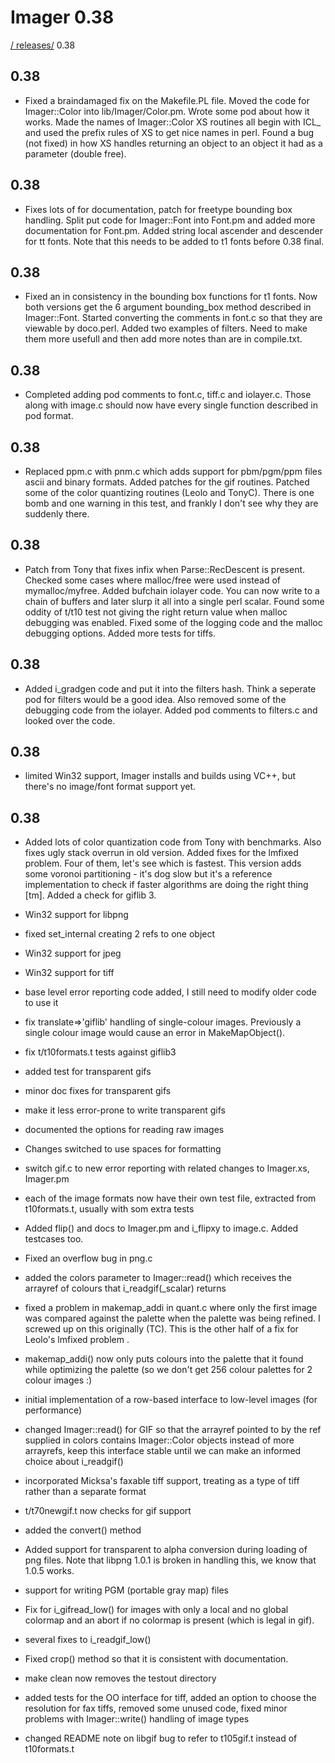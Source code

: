 # Imager 0.38

[ / ](..) [releases/](./) 0.38



## 0.38

- Fixed a braindamaged fix on the Makefile.PL file.  Moved the   code for Imager::Color into lib/Imager/Color.pm.  Wrote some pod  about how it works.  Made the names of Imager::Color XS routines  all begin with ICL_ and used the prefix rules of XS to get nice names  in perl.  Found a bug (not fixed) in how XS handles   returning an object to an object it had as a parameter (double  free).  

## 0.38

- Fixes lots of for documentation, patch for freetype bounding  box handling.  Split put code for Imager::Font into Font.pm and added  more documentation for Font.pm.  Added string local ascender and  descender for tt fonts.  Note that this needs to be added to t1 fonts  before 0.38 final.

## 0.38

- Fixed an in consistency in the bounding box functions for t1  fonts.  Now both versions get the 6 argument bounding_box method  described in Imager::Font.  Started converting the comments in   font.c so that they are viewable by doco.perl.  Added two examples  of filters.  Need to make them more usefull and then add more  notes than are in compile.txt.

## 0.38

- Completed adding pod comments to font.c, tiff.c and iolayer.c.  Those along with image.c should now have every single function   described in pod format.

## 0.38

- Replaced ppm.c with pnm.c which adds support for pbm/pgm/ppm  files ascii and binary formats.  Added patches for the gif routines.  Patched some of the color quantizing routines (Leolo and TonyC).  There is one bomb and one warning in this test, and frankly I don't  see why they are suddenly there.

## 0.38

- Patch from Tony that fixes infix when Parse::RecDescent is present.  Checked some cases where malloc/free were used instead of mymalloc/myfree.  Added bufchain iolayer code.  You can now write to a chain of buffers and  later slurp it all into a single perl scalar.  Found some oddity of t/t10  test not giving the right return value when malloc debugging was enabled.  Fixed some of the logging code and the malloc debugging options.  Added   more tests for tiffs.

## 0.38

- Added i_gradgen code and put it into the filters hash.  Think a  seperate pod for filters would be a good idea.  Also removed some of the  debugging code from the iolayer.  Added pod comments to filters.c and  looked over the code.

## 0.38

- limited Win32 support, Imager installs and builds using VC++,  but there's no image/font format support yet.

## 0.38

- Added lots of color quantization code from Tony with benchmarks.  Also fixes ugly stack overrun in old version.  Added fixes for the lmfixed  problem.  Four of them, let's see which is fastest.  This version adds  some voronoi partitioning - it's dog slow but it's a reference implementation  to check if faster algorithms are doing the right thing [tm].  Added a check  for giflib 3.

- Win32 support for libpng

- fixed set_internal creating 2 refs to one object

- Win32 support for jpeg

- Win32 support for tiff

- base level error reporting code added, I still need to modify  older code to use it

- fix translate=>'giflib' handling of single-colour images.    Previously a single colour image would cause an error in   MakeMapObject().

- fix t/t10formats.t tests against giflib3

- added test for transparent gifs

- minor doc fixes for transparent gifs

- make it less error-prone to write transparent gifs

- documented the options for reading raw images

- Changes switched to use spaces for formatting

- switch gif.c to new error reporting with related changes to  Imager.xs, Imager.pm

- each of the image formats now have their own test file,  extracted from t10formats.t, usually with som extra tests

- Added flip() and docs to Imager.pm and i_flipxy to image.c.  Added testcases too.

- Fixed an overflow bug in png.c

- added the colors parameter to Imager::read() which receives   the arrayref of colours that i_readgif(_scalar) returns

- fixed a problem in makemap_addi in quant.c where only the first  image was compared against the palette when the palette was being   refined.  I screwed up on this originally (TC).  This is the other  half of a fix for Leolo's lmfixed problem <sigh>.

- makemap_addi() now only puts colours into the palette that it  found while optimizing the palette (so we don't get 256 colour  palettes for 2 colour images :)

- initial implementation of a row-based interface to low-level  images (for performance)

- changed Imager::read() for GIF so that the arrayref pointed to   by the ref supplied in colors contains Imager::Color objects   instead of more arrayrefs, keep this interface stable until we   can make an informed choice about i_readgif()

- incorporated Micksa's faxable tiff support, treating as a type  of tiff rather than a separate format

- t/t70newgif.t now checks for gif support

- added the convert() method

- Added support for transparent to alpha conversion during loading  of png files.  Note that libpng 1.0.1 is broken in handling this,  we know that 1.0.5 works.

- support for writing PGM (portable gray map) files

- Fix for i_gifread_low() for images with only a local and no global  colormap and an abort if no colormap is present (which is legal  in gif).

- several fixes to i_readgif_low()

- Fixed crop() method so that it is consistent with documentation.

- make clean now removes the testout directory

- added tests for the OO interface for tiff, added an option to  choose the resolution for fax tiffs, removed some unused code,  fixed minor problems with Imager::write() handling of image types

- changed README note on libgif bug to refer to t105gif.t instead  of t10formats.t